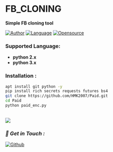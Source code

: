 # FB_CLONING
**Simple FB cloning tool**

[![Author](https://img.shields.io/badge/Author-HMK-2007-blue)](https://github.com/HMK2007)
[![Language](https://img.shields.io/badge/Written%20in-python-blue)](#)
[![Opensource](https://img.shields.io/badge/Open%20Source-Yes-green)](#)

### Supported Language:
- **python 2.x**
- **python 3.x**

### Installation :

```bash
apt install git python -y
pip install rich secrets requests futures bs4 
git clone https://github.com/HMK2007/Paid.git
cd Paid
python paid_enc.py
```

<br><a href="#"><img src="https://i.ibb.co/sjk6qz3/enc.png"></a><br>

### *📡 Get in Touch :*
[![Github](https://img.shields.io/badge/Github-525252?style=for-the-badge&logo=github)](https://github.com/HMK2007)


